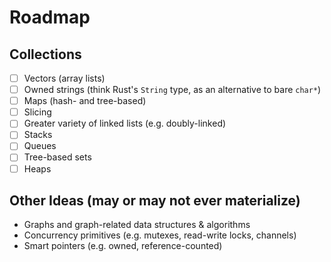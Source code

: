 # Roadmap

## Collections
- [ ] Vectors (array lists)
- [ ] Owned strings (think Rust's `String` type, as an alternative to bare `char*`)
- [ ] Maps (hash- and tree-based)
- [ ] Slicing
- [ ] Greater variety of linked lists (e.g. doubly-linked)
- [ ] Stacks
- [ ] Queues
- [ ] Tree-based sets
- [ ] Heaps

## Other Ideas (may or may not ever materialize)
* Graphs and graph-related data structures & algorithms
* Concurrency primitives (e.g. mutexes, read-write locks, channels)
* Smart pointers (e.g. owned, reference-counted)
